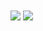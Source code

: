 <div id="stats">
  <img align="center" src="https://github-readme-stats.vercel.app/api?username=AlisonFDLHC&bg_color=60,EB1F85,922DC5&title_color=FFFFFF&text_color=FFFFFF">
  <img align="center" src="https://github-readme-stats.vercel.app/api/top-langs/?username=AlisonFDLHC&layout=compact&bg_color=60,922DC5,EB1F85&title_color=FFFFFF&text_color=FFFFFF">
</div>

